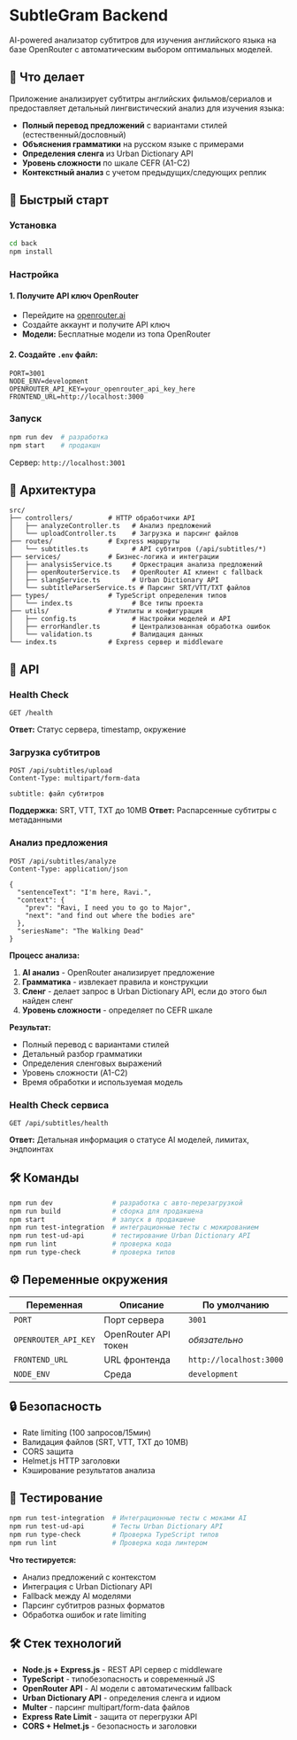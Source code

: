 # SubtleGram Backend

AI-powered анализатор субтитров для изучения английского языка на базе OpenRouter с автоматическим выбором оптимальных моделей.

## 🎯 Что делает

Приложение анализирует субтитры английских фильмов/сериалов и предоставляет детальный лингвистический анализ для изучения языка:

- **Полный перевод предложений** с вариантами стилей (естественный/дословный)
- **Объяснения грамматики** на русском языке с примерами
- **Определения сленга** из Urban Dictionary API
- **Уровень сложности** по шкале CEFR (A1-C2)
- **Контекстный анализ** с учетом предыдущих/следующих реплик

## 🚀 Быстрый старт

### Установка

```bash
cd back
npm install
```

### Настройка

#### 1. Получите API ключ OpenRouter

- Перейдите на [openrouter.ai](https://openrouter.ai/keys)
- Создайте аккаунт и получите API ключ
- **Модели:** Бесплатные модели из топа OpenRouter

#### 2. Создайте `.env` файл:

```env
PORT=3001
NODE_ENV=development
OPENROUTER_API_KEY=your_openrouter_api_key_here
FRONTEND_URL=http://localhost:3000

```

### Запуск

```bash
npm run dev  # разработка
npm start    # продакшн
```

Сервер: `http://localhost:3001`

## 📁 Архитектура

```
src/
├── controllers/         # HTTP обработчики API
│   ├── analyzeController.ts   # Анализ предложений
│   └── uploadController.ts    # Загрузка и парсинг файлов
├── routes/              # Express маршруты
│   └── subtitles.ts           # API субтитров (/api/subtitles/*)
├── services/            # Бизнес-логика и интеграции
│   ├── analysisService.ts     # Оркестрация анализа предложений
│   ├── openRouterService.ts   # OpenRouter AI клиент с fallback
│   ├── slangService.ts        # Urban Dictionary API
│   └── subtitleParserService.ts # Парсинг SRT/VTT/TXT файлов
├── types/               # TypeScript определения типов
│   └── index.ts               # Все типы проекта
├── utils/               # Утилиты и конфигурация
│   ├── config.ts              # Настройки моделей и API
│   ├── errorHandler.ts        # Централизованная обработка ошибок
│   └── validation.ts          # Валидация данных
└── index.ts             # Express сервер и middleware
```

## 🔧 API

### Health Check

```http
GET /health
```

**Ответ:** Статус сервера, timestamp, окружение

### Загрузка субтитров

```http
POST /api/subtitles/upload
Content-Type: multipart/form-data

subtitle: файл субтитров
```

**Поддержка:** SRT, VTT, TXT до 10MB
**Ответ:** Распарсенные субтитры с метаданными

### Анализ предложения

```http
POST /api/subtitles/analyze
Content-Type: application/json

{
  "sentenceText": "I'm here, Ravi.",
  "context": {
    "prev": "Ravi, I need you to go to Major",
    "next": "and find out where the bodies are"
  },
  "seriesName": "The Walking Dead"
}
```

**Процесс анализа:**

1. **AI анализ** - OpenRouter анализирует предложение
2. **Грамматика** - извлекает правила и конструкции
3. **Сленг** - делает запрос в Urban Dictionary API, если до этого был найден сленг
4. **Уровень сложности** - определяет по CEFR шкале

**Результат:**

- Полный перевод с вариантами стилей
- Детальный разбор грамматики
- Определения сленговых выражений
- Уровень сложности (A1-C2)
- Время обработки и используемая модель

### Health Check сервиса

```http
GET /api/subtitles/health
```

**Ответ:** Детальная информация о статусе AI моделей, лимитах, эндпоинтах

## 🛠️ Команды

```bash
npm run dev               # разработка с авто-перезагрузкой
npm run build             # сборка для продакшена
npm start                 # запуск в продакшене
npm run test-integration  # интеграционные тесты с мокированием
npm run test-ud-api       # тестирование Urban Dictionary API
npm run lint              # проверка кода
npm run type-check        # проверка типов
```

## ⚙️ Переменные окружения

| Переменная           | Описание             | По умолчанию            |
| -------------------- | -------------------- | ----------------------- |
| `PORT`               | Порт сервера         | `3001`                  |
| `OPENROUTER_API_KEY` | OpenRouter API токен | _обязательно_           |
| `FRONTEND_URL`       | URL фронтенда        | `http://localhost:3000` |
| `NODE_ENV`           | Среда                | `development`           |

## 🔒 Безопасность

- Rate limiting (100 запросов/15мин)
- Валидация файлов (SRT, VTT, TXT до 10MB)
- CORS защита
- Helmet.js HTTP заголовки
- Кэширование результатов анализа

## 🧪 Тестирование

```bash
npm run test-integration  # Интеграционные тесты с моками AI
npm run test-ud-api       # Тесты Urban Dictionary API
npm run type-check        # Проверка TypeScript типов
npm run lint              # Проверка кода линтером
```

**Что тестируется:**

- Анализ предложений с контекстом
- Интеграция с Urban Dictionary API
- Fallback между AI моделями
- Парсинг субтитров разных форматов
- Обработка ошибок и rate limiting

## 🛠️ Стек технологий

- **Node.js + Express.js** - REST API сервер с middleware
- **TypeScript** - типобезопасность и современный JS
- **OpenRouter API** - AI модели с автоматическим fallback
- **Urban Dictionary API** - определения сленга и идиом
- **Multer** - парсинг multipart/form-data файлов
- **Express Rate Limit** - защита от перегрузки API
- **CORS + Helmet.js** - безопасность и заголовки
